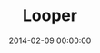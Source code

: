 ---
layout: post
date:   2014-02-09 00:00:00
title: Looper
categories: work
picture: /assets/work/looper.png
summary: Concept for an app for creating custom timed loops with the option to selectively record voice prompts
---